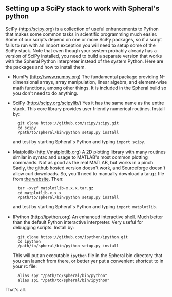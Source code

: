 Setting up a SciPy stack to work with Spheral's python
------------------------------------------------------

SciPy (http://scipy.org) is a collection of useful enhancements to Python that
makes some common tasks in scientific programming much easier. Some of our
scripts depend on one or more SciPy packages, so if a script fails to run with
an import exception you will need to setup some of the SciPy stack. Note that
even though your system probably already has a version of SciPy installed, you
need to build a separate version that works with the Spheral Python
interpreter instead of the system Python. Here are the packages and how to
install them.

+ NumPy (http://www.numpy.org)
  The fundamental package providing N-dimensional arrays, array manipulation,
  linear algebra, and element-wise math functions, among other things. It is
  included in the Spheral build so you don't need to do anything.

+ SciPy (http://scipy.org/scipylib/)
  Yes it has the same name as the entire stack. This core library provides
  user friendly numerical routines. Install by:

        git clone https://github.com/scipy/scipy.git
        cd scipy
        /path/to/spheral/bin/python setup.py install
  
  and test by starting Spheral's Python and typing `import scipy`.

+ Matplotlib (http://matplotlib.org)
  A 2D plotting library with many routines similar in syntax and usage to
  MATLAB's most common plotting commands. Not as good as the real MATLAB, but
  works in a pinch. Sadly, the github hosted version doesn't work, and
Sourceforge doesn't allow curl downloads. So, you'll need to manually download
a tar.gz file from [the website](http://matplotlib.org/downloads.html). Then:

        tar -xvzf matplotlib-x.x.x.tar.gz
        cd matplotlib-x.x.x
        /path/to/spheral/bin/python setup.py install
        
  and test by starting Spheral's Python and typing `import matplotlib`.

+ IPython (http://ipython.org)
  An enhanced interactive shell. Much better than the default Python
  interactive interpreter. Very useful for debugging scripts. Install by:

        git clone https://github.com/ipython/ipython.git
        cd ipython
        /path/to/spheral/bin/python setup.py install

  This will put an executable `ipython` file in the Spheral bin directory that 
  you can launch from there, or better yer put a convenient shortcut to in your
  rc file:
  
        alias spy "/path/to/spheral/bin/python"
        alias spi "/path/to/spheral/bin/ipython"
        
That's all.
